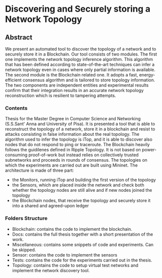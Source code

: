 # Discovering and Securely storing a Network Topology

## Abstract
We present an automated tool to discover the topology of a network and to securely store it in a Blockchain. Our tool consists of two modules. The first one implements the network topology inference algorithm. This algorithm that has been defined according to state-of-the-art techniques can infer a network topology even in cases where only partial information is available. The second module is the Blockchain related one. It adopts a fast, energy-efficient consensus algorithm and is tailored to store topology information. The two components are independent entities and experimental results confirm that their integration results in an accurate network topology reconstruction which is resilient to tampering attempts.

### Contents

Thesis for the Master Degree in Computer Science and Networking (S.S.Sant' Anna and University of Pisa).
It is presented a tool that is able to reconstruct the topology of a network, store it in a blockchain and resist to attacks consisting in false information about the real topology.
The algorithm used to infer the topology is iTop, and it is able to discover also nodes that do not respond to ping or traceroute.
The Blockchain heavily follows the guidilenes defined in Ripple Topology. It is not based on power-consuming proof-of-work but instead relies on collectively trusted subnetworks and proceeds in rounds of consensus.
The topologies on which the experiments are carried out are built using Mininet.
The architecture is made of three part:
* the Monitors, running iTop and building the first version of the topology
* the Sensors, which are placed inside the network and check both whether the topology nodes are still alive and if new nodes joined the topology
* the Blockchain nodes, that receive the topology and securely store it into a shared and agreed-upon ledger

### Folders Structure

* Blockchain: contains the code to implement the blockchain.
* Docs: contains the full thesis together with a short presentation of the work.
* Miscellaneous: contains some snippets of code and experiments. Can be skipped.
* Sensor: contains the code to implement the sensors
* Tests: contains the code for the experiments carried out in the thesis.
* Topology: contains the code to setup virtual test networks and implement the network discovery tool.
